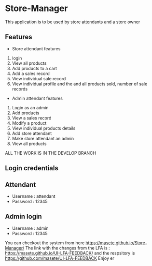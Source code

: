 # Store-Manager
This application is to be used by store attendants and a store owner

## Features

* Store attendant features
1. login
2. View all products
3. Add products to a cart
4. Add a sales record
5. View individual sale record
6. View individual profile and the and all products sold, number of sale records


* Admin attendant  features
1. Login as an admin
2. Add products
3. View a sales record
4. Modify a product
5. View individual products details
6. Add store attendant
7. Make store attendant an admin
8. View all products

ALL THE WORK IS IN THE DEVELOP BRANCH
## Login credentials
## Attendant
* Username : attendant
* Password   : 12345

## Admin login
* Username : admin 
* Password : 12345


You can checkout the system from here https://masete.github.io/Store-Manager/                                                               The link with the changes from the LFA is : https://masete.github.io/UI-LFA-FEEDBACK/ and the respsitory is https://github.com/masete/UI-LFA-FEEDBACK Enjoy
er
